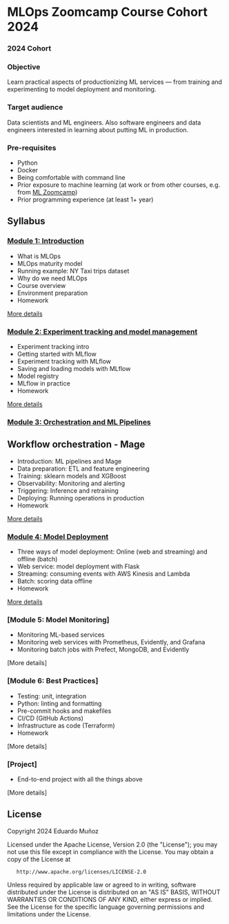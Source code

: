 # MLOps Zoomcamp Course Cohort 2024

### 2024 Cohort

### Objective

Learn practical aspects of productionizing ML services — from training and experimenting to model deployment and monitoring.

### Target audience

Data scientists and ML engineers. Also software engineers and data engineers interested in learning about putting ML in production.

### Pre-requisites

* Python
* Docker
* Being comfortable with command line 
* Prior exposure to machine learning (at work or from other courses, e.g. from [ML Zoomcamp](https://github.com/alexeygrigorev/mlbookcamp-code/tree/master/course-zoomcamp))
* Prior programming experience (at least 1+ year)

## Syllabus

### [Module 1: Introduction](Module01)

* What is MLOps
* MLOps maturity model
* Running example: NY Taxi trips dataset
* Why do we need MLOps
* Course overview
* Environment preparation
* Homework

[More details](Module01)

### [Module 2: Experiment tracking and model management](Module02)

* Experiment tracking intro
* Getting started with MLflow
* Experiment tracking with MLflow
* Saving and loading models with MLflow
* Model registry
* MLflow in practice
* Homework

[More details](Module02)


### [Module 3: Orchestration and ML Pipelines](Module03)

## Workflow orchestration - Mage

* Introduction: ML pipelines and Mage
* Data preparation: ETL and feature engineering
* Training: sklearn models and XGBoost
* Observability: Monitoring and alerting
* Triggering: Inference and retraining
* Deploying: Running operations in production
* Homework

[More details](Module03)

### [Module 4: Model Deployment](Module04)

* Three ways of model deployment: Online (web and streaming) and offline (batch)
* Web service: model deployment with Flask
* Streaming: consuming events with AWS Kinesis and Lambda
* Batch: scoring data offline
* Homework

[More details](Module04)


### [Module 5: Model Monitoring]

* Monitoring ML-based services
* Monitoring web services with Prometheus, Evidently, and Grafana
* Monitoring batch jobs with Prefect, MongoDB, and Evidently

[More details]


### [Module 6: Best Practices]

* Testing: unit, integration
* Python: linting and formatting
* Pre-commit hooks and makefiles
* CI/CD (GitHub Actions)
* Infrastructure as code (Terraform)
* Homework

[More details]

### [Project]

* End-to-end project with all the things above

[More details]

## License

Copyright 2024 Eduardo Muñoz

   Licensed under the Apache License, Version 2.0 (the "License");
   you may not use this file except in compliance with the License.
   You may obtain a copy of the License at

       http://www.apache.org/licenses/LICENSE-2.0

   Unless required by applicable law or agreed to in writing, software
   distributed under the License is distributed on an "AS IS" BASIS,
   WITHOUT WARRANTIES OR CONDITIONS OF ANY KIND, either express or implied.
   See the License for the specific language governing permissions and
   limitations under the License.
